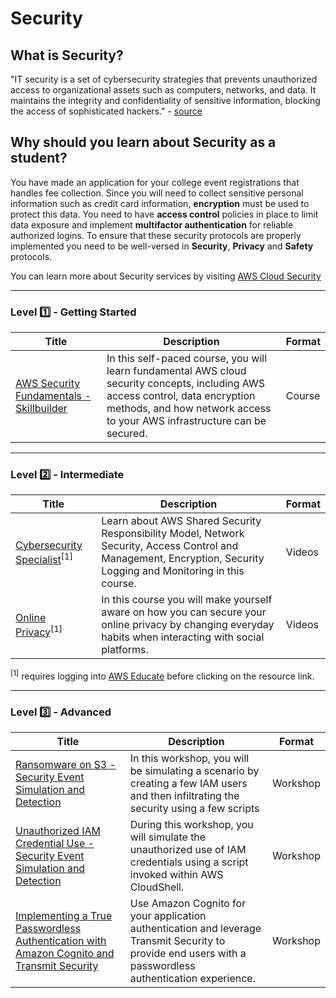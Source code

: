 # Security

## What is Security?

"IT security is a set of cybersecurity strategies that prevents unauthorized access to organizational assets such as computers, networks, and data. It maintains the integrity and confidentiality of sensitive information, blocking the access of sophisticated hackers." - [source](https://www.cisco.com/c/en/us/products/security/what-is-it-security.html)

## Why should you learn about Security as a student?

You have made an application for your college event registrations that handles fee collection. Since you will need to collect sensitive personal information such as credit card information, __encryption__ must be used to protect this data. You need to have __access control__ policies in place to limit data exposure and implement __multifactor authentication__ for reliable authorized logins. To ensure that these security protocols are properly implemented you need to be well-versed in __Security__, __Privacy__ and __Safety__ protocols.

You can learn more about Security services by visiting [AWS Cloud Security](https://aws.amazon.com/security/)

---

### Level :one: - Getting Started

| Title                                                                                                                                                                    | Description                                                                                                                                                                                                 | Format |
|--------------------------------------------------------------------------------------------------------------------------------------------------------------------------|-------------------------------------------------------------------------------------------------------------------------------------------------------------------------------------------------------------|--------|
| [AWS Security Fundamentals - Skillbuilder](https://explore.skillbuilder.aws/learn/course/external/view/elearning/48/aws-security-fundamentals-second-edition?src=detail) | In this self-paced course, you will learn fundamental AWS cloud security concepts, including AWS access control, data encryption methods, and how network access to your AWS infrastructure can be secured. | Course |

---

### Level :two: - Intermediate

| Title                                                                      | Description                                                                                                                                                        | Format |
|----------------------------------------------------------------------------|--------------------------------------------------------------------------------------------------------------------------------------------------------------------|--------|
| [Cybersecurity Specialist](https://awseducate.instructure.com/courses/196)<sup>[1]</sup> | Learn about AWS Shared Security Responsibility Model, Network Security, Access Control and Management, Encryption, Security Logging and Monitoring in this course. | Videos |
| [Online Privacy](https://awseducate.instructure.com/courses/237)<sup>[1]</sup>           | In this course you will make yourself aware on how you can secure your online privacy by changing everyday habits when interacting with social platforms.          | Videos |

<sup>[1]</sup> requires logging into [AWS Educate](https://www.awseducate.com/student/s) before clicking on the resource link.

---

### Level :three: - Advanced

| Title                                                                                                                                                                                                                    | Description                                                                                                                                               | Format   |
|--------------------------------------------------------------------------------------------------------------------------------------------------------------------------------------------------------------------------|-----------------------------------------------------------------------------------------------------------------------------------------------------------|----------|
| [Ransomware on S3 - Security Event Simulation and Detection](https://catalog.us-east-1.prod.workshops.aws/workshops/fc7b7cf3-f494-48e2-8954-258ffdd76ed6)                                                                | In this workshop, you will be simulating a scenario by creating a few IAM users and then infiltrating the security using a few scripts                    | Workshop |
| [Unauthorized IAM Credential Use - Security Event Simulation and Detection](https://catalog.us-east-1.prod.workshops.aws/workshops/6a8ad836-10a6-4694-9a3b-f53f193041de)                                                 | During this workshop, you will simulate the unauthorized use of IAM credentials using a script invoked within AWS CloudShell.                             | Workshop |
| [Implementing a True Passwordless Authentication with Amazon Cognito and Transmit Security](https://aws.amazon.com/blogs/apn/implementing-a-true-passwordless-authentication-with-amazon-cognito-and-transmit-security/) | Use Amazon Cognito for your application authentication and leverage Transmit Security to provide end users with a passwordless authentication experience. | Workshop |
